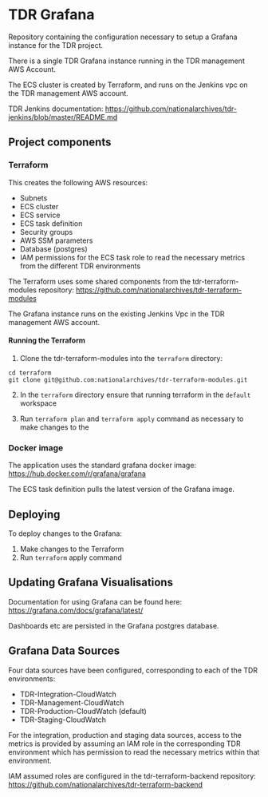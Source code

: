 # TDR Grafana

Repository containing the configuration necessary to setup a Grafana instance for the TDR project.

There is a single TDR Grafana instance running in the TDR management AWS Account.

The ECS cluster is created by Terraform, and runs on the Jenkins vpc on the TDR management AWS account.

TDR Jenkins documentation: https://github.com/nationalarchives/tdr-jenkins/blob/master/README.md 

## Project components

### Terraform

This creates the following AWS resources:
* Subnets
* ECS cluster
* ECS service
* ECS task definition
* Security groups
* AWS SSM parameters
* Database (postgres)
* IAM permissions for the ECS task role to read the necessary metrics from the different TDR environments

The Terraform uses some shared components from the tdr-terraform-modules repository: https://github.com/nationalarchives/tdr-terraform-modules

The Grafana instance runs on the existing Jenkins Vpc in the TDR management AWS account.

#### Running the Terraform

1. Clone the tdr-terraform-modules into the `terraform` directory:
  ``` 
  cd terraform
  git clone git@github.com:nationalarchives/tdr-terraform-modules.git
  ```
2. In the `terraform` directory ensure that running terraform in the `default` workspace

3. Run `terraform plan` and `terraform apply` command as necessary to make changes to the

### Docker image

The application uses the standard grafana docker image: https://hub.docker.com/r/grafana/grafana

The ECS task definition pulls the latest version of the Grafana image.

## Deploying

To deploy changes to the Grafana:

1. Make changes to the Terraform
2. Run `terraform` apply command

## Updating Grafana Visualisations

Documentation for using Grafana can be found here: https://grafana.com/docs/grafana/latest/

Dashboards etc are persisted in the Grafana postgres database.

## Grafana Data Sources

Four data sources have been configured, corresponding to each of the TDR environments:
* TDR-Integration-CloudWatch
* TDR-Management-CloudWatch
* TDR-Production-CloudWatch (default)
* TDR-Staging-CloudWatch

For the integration, production and staging data sources, access to the metrics is provided by assuming an IAM role in the corresponding TDR environment which has permission to read the necessary metrics within that environment.

IAM assumed roles are configured in the tdr-terraform-backend repository: https://github.com/nationalarchives/tdr-terraform-backend
